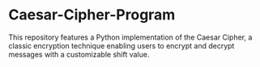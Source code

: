 # Caesar-Cipher-Program
This repository features a Python implementation of the Caesar Cipher, a classic encryption technique enabling users to encrypt and decrypt messages with a customizable shift value.
